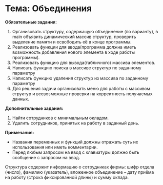 # Тема: Объединения

**Обязательные задания:**

1. Организовать структуру, содержащую объединение (по варианту), в main объявить динамический массив структур, проверить
   выделение памяти и освободить её в конце программы.
2. Реализовать функции для ввода(программа должна иметь возможность добавления нового элемента в ходе работы программы).
3. Реализовать функцию для вывода(табличного) массива элементов.
4. Написать функцию поиска в массиве структур по заданному параметру
5. Написать функцию удаления структур из массива по заданному параметру
6. Для решения задачи организовать меню для работы с массивом структур и всевозможные проверки на корректность 
   получаемых данных.

**Дополнительные задания:**

1. Найти сотрудников с минимальным окладом. 
2. Удалить сотрудников, принятых на работу в заданный день.

**Примечания:**

- Названия переменных и функций должны отражать суть их использования или иметь комментарии.
- Перед любым запросом на ввод с клавиатуры должно быть сообщение с запросом на ввод.

Структура содержит информацию о сотрудниках фирмы: шифр отдела (число), фамилию (указатель), вложенное объединение
– дату приёма на работу (строка фиксированной длины) и сумму оклада.
